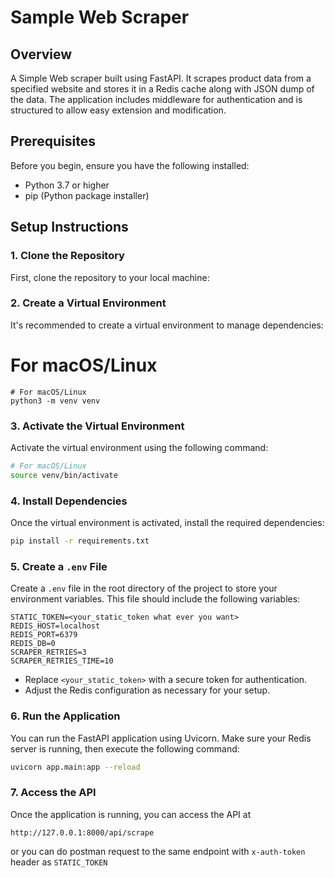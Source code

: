 # Sample Web Scraper

## Overview
A Simple Web scraper built using FastAPI. It scrapes product data from a specified website and stores it in a Redis cache along with JSON dump of the data. The application includes middleware for authentication and is structured to allow easy extension and modification.

## Prerequisites
Before you begin, ensure you have the following installed:
- Python 3.7 or higher
- pip (Python package installer)

## Setup Instructions

### 1. Clone the Repository
First, clone the repository to your local machine:


### 2. Create a Virtual Environment
It's recommended to create a virtual environment to manage dependencies:

# For macOS/Linux
```
# For macOS/Linux
python3 -m venv venv
```

### 3. Activate the Virtual Environment
Activate the virtual environment using the following command:

```bash
# For macOS/Linux
source venv/bin/activate
```

### 4. Install Dependencies
Once the virtual environment is activated, install the required dependencies:

```bash
pip install -r requirements.txt
```

### 5. Create a `.env` File
Create a `.env` file in the root directory of the project to store your environment variables. This file should include the following variables:

```plaintext
STATIC_TOKEN=<your_static_token what ever you want>
REDIS_HOST=localhost
REDIS_PORT=6379
REDIS_DB=0
SCRAPER_RETRIES=3
SCRAPER_RETRIES_TIME=10
```

- Replace `<your_static_token>` with a secure token for authentication.
- Adjust the Redis configuration as necessary for your setup.

### 6. Run the Application
You can run the FastAPI application using Uvicorn. Make sure your Redis server is running, then execute the following command:

```bash
uvicorn app.main:app --reload
```

### 7. Access the API
Once the application is running, you can access the API at 
```
http://127.0.0.1:8000/api/scrape
```
or you can do postman request to the same endpoint with `x-auth-token` header as `STATIC_TOKEN`